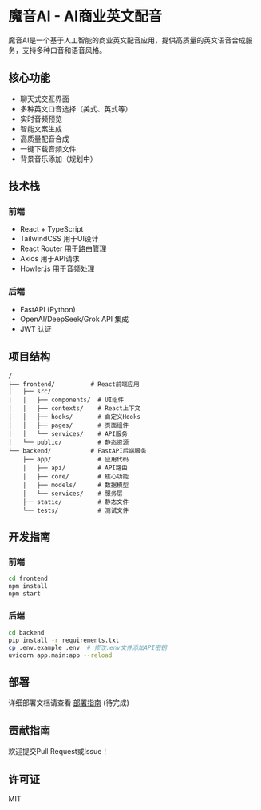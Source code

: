# 魔音AI - AI商业英文配音

魔音AI是一个基于人工智能的商业英文配音应用，提供高质量的英文语音合成服务，支持多种口音和语音风格。

## 核心功能

- 聊天式交互界面
- 多种英文口音选择（美式、英式等）
- 实时音频预览
- 智能文案生成
- 高质量配音合成
- 一键下载音频文件
- 背景音乐添加（规划中）

## 技术栈

### 前端
- React + TypeScript
- TailwindCSS 用于UI设计
- React Router 用于路由管理
- Axios 用于API请求
- Howler.js 用于音频处理

### 后端
- FastAPI (Python)
- OpenAI/DeepSeek/Grok API 集成
- JWT 认证

## 项目结构

```
/
├── frontend/          # React前端应用
│   ├── src/
│   │   ├── components/  # UI组件
│   │   ├── contexts/    # React上下文
│   │   ├── hooks/       # 自定义Hooks
│   │   ├── pages/       # 页面组件
│   │   └── services/    # API服务
│   └── public/          # 静态资源
└── backend/           # FastAPI后端服务
    ├── app/             # 应用代码
    │   ├── api/         # API路由
    │   ├── core/        # 核心功能
    │   ├── models/      # 数据模型
    │   └── services/    # 服务层
    ├── static/          # 静态文件
    └── tests/           # 测试文件
```

## 开发指南

### 前端

```bash
cd frontend
npm install
npm start
```

### 后端

```bash
cd backend
pip install -r requirements.txt
cp .env.example .env  # 修改.env文件添加API密钥
uvicorn app.main:app --reload
```

## 部署

详细部署文档请查看 [部署指南](DEPLOYMENT.md) (待完成)

## 贡献指南

欢迎提交Pull Request或Issue！

## 许可证

MIT 